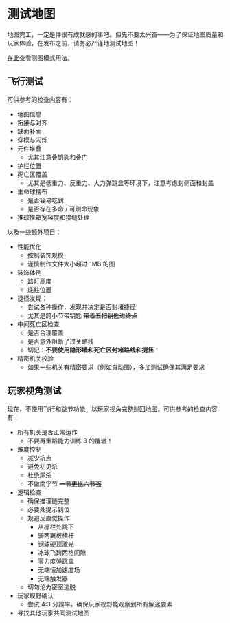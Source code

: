 # 测试地图

地图完工，一定是件很有成就感的事吧。但先不要太兴奋——为了保证地图质量和玩家体验，在发布之前，请务必严谨地测试地图！

[在此](/start/basic-operation.md#测试地图)查看测图模式用法。

## 飞行测试

可供参考的检查内容有：

- 地图信息
- 衔接与对齐
- 缺面补面
- 穿模与闪烁
- 元件堆叠
  - 尤其注意叠钥匙和叠门
- 护栏位置
- 死亡区覆盖
  - 尤其是低重力、反重力、大力弹跳盒等环境下，注意考虑封侧面和封盖
- 生命球摆布
  - 是否容易吃到
  - 是否存在多命 / 可刷命现象
- 推球推箱宽容度和接缝处理

以及一些额外项目：

- 性能优化
  - 控制装饰规模
  - 谨慎制作文件大小超过 1MB 的图
- 装饰体例
  - 路灯高度
  - 底柱位置
- 捷径发现：
  - 尝试各种操作，发现并决定是否封堵捷径
  - 尤其是跨小节带钥匙 ~~带着五把钥匙进终点~~
- 中间死亡区检查
  - 是否合理覆盖
  - 是否意外阻断了过关路线
  - 切记：**不要使用隐形墙和死亡区封堵路线和捷径！**
- 精密机关校验
  - 如果一些机关有精密要求（例如自动图），多加测试确保其满足要求

## 玩家视角测试

现在，不使用飞行和跳节功能，以玩家视角完整巡回地图。可供参考的检查内容有：

- 所有机关是否正常运作
  - 不要再重蹈能力训练 3 的覆辙！
- 难度控制
  - 减少坑点
  - 避免初见杀
  - 杜绝尾杀
  - 不做南孚节 ~~一节更比六节强~~
- 逻辑检查
  - 确保推理链完整
  - 必要处提示到位
  - 规避反直觉操作
    - 从栅栏处跳下
    - 骑两翼板横杆
    - 钢球硬顶激光
    - 冰球飞跨两格间隙
    - 零力度弹跳盒
    - 无端恒加速度场
    - 无端触发器
  - 切勿沦为密室逃脱
- 玩家视野确认
  - 尝试 4:3 分辨率，确保玩家视野能观察到所有解迷要素
- 寻找其他玩家共同测试地图
